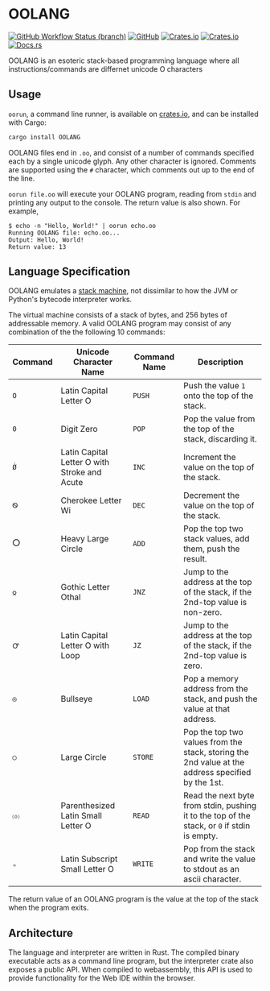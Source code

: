 # OOLANG
[![GitHub Workflow Status (branch)](https://img.shields.io/github/workflow/status/RNM-Enterprises/oolang/CI/main?style=for-the-badge)](https://github.com/RNM-Enterprises/oolang/actions)
[![GitHub](https://img.shields.io/github/license/RNM-Enterprises/oolang?style=for-the-badge)](./LICENSE)
[![Crates.io](https://img.shields.io/crates/d/OOLANG?style=for-the-badge)](https://crates.io/crates/OOLANG)
[![Crates.io](https://img.shields.io/crates/v/OOLANG?style=for-the-badge)](https://crates.io/crates/OOLANG)
[![Docs.rs](https://img.shields.io/docsrs/OOLANG/latest?style=for-the-badge)](https://docs.rs/OOLANG/latest/oolang/)

OOLANG is an esoteric stack-based programming language where all instructions/commands are differnet unicode O characters

## Usage

`oorun`, a command line runner, is available on [crates.io](https://crates.io/crates/OOLANG), and can be installed with Cargo:

```rust
cargo install OOLANG
```

OOLANG files end in `.oo`, and consist of a number of commands specified each by a single unicode glyph. Any other character is ignored. Comments are supported using the `#` character, which comments out up to the end of the line.

`oorun file.oo` will execute your OOLANG program, reading from `stdin` and printing any output to the console. The return value is also shown. For example,

```
$ echo -n "Hello, World!" | oorun echo.oo
Running OOLANG file: echo.oo...
Output: Hello, World!
Return value: 13
```

## Language Specification

OOLANG emulates a [stack machine](https://en.wikipedia.org/wiki/Stack_machine), not dissimilar to how the JVM or Python's bytecode interpreter works.

The virtual machine consists of a stack of bytes, and 256 bytes of addressable memory. A valid OOLANG program may consist of any combination of the the following 10 commands:

| Command | Unicode Character Name                       | Command Name | Description                                                                                 |
| ------- | -------------------------------------------- | ------------ | ------------------------------------------------------------------------------------------- |
| `O`     | Latin Capital Letter O                       | `PUSH`       | Push the value `1` onto the top of the stack.                                                |
| `0`     | Digit Zero                                   | `POP`        | Pop the value from the top of the stack, discarding it.                                      |
| `Ǿ`     | Latin Capital Letter O with Stroke and Acute | `INC`        | Increment the value on the top of the stack.                                      |
| `Ꮻ`     | Cherokee Letter Wi                           | `DEC`        | Decrement the value on the top of the stack.                                    |
| `⭕`    | Heavy Large Circle                           | `ADD`        | Pop the top two stack values, add them, push the result.                                     |
| `𐍉`     | Gothic Letter Othal                          | `JNZ`        | Jump to the address at the top of the stack, if the 2nd-top value is non-zero.               |
| `Ꝍ`     | Latin Capital Letter O with Loop             | `JZ`         | Jump to the address at the top of the stack, if the 2nd-top value is zero.                   |
| `◎`     | Bullseye                                     | `LOAD`       | Pop a memory address from the stack, and push the value at that address.                      |
| `◯`     | Large Circle                                 | `STORE`      | Pop the top two values from the stack, storing the 2nd value at the address specified by the 1st.  |
| `⒪`     | Parenthesized Latin Small Letter O           | `READ`       | Read the next byte from stdin, pushing it to the top of the stack, or `0` if stdin is empty. |
| `ₒ`     | Latin Subscript Small Letter O               | `WRITE`      | Pop from the stack and write the value to stdout as an ascii character.                       |

The return value of an OOLANG program is the value at the top of the stack when the program exits.

## Architecture

The language and interpreter are written in Rust. The compiled binary executable acts as a command line program, but the interpreter crate also exposes a public API. When compiled to webassembly, this API is used to provide functionality for the Web IDE within the browser.
